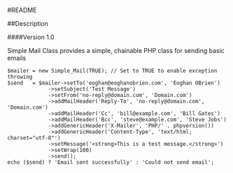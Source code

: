#README

##Description

####Version 1.0

Simple Mail Class provides a simple, chainable PHP class for sending basic emails

    $mailer = new Simple_Mail(TRUE); // Set to TRUE to enable exception throwing
    $send	= $mailer->setTo('eoghan@eoghanobrien.com', 'Eoghan OBrien')
				 ->setSubject('Test Message')
				 ->setFrom('no-reply@domain.com', 'Domain.com')
				 ->addMailHeader('Reply-To', 'no-reply@domain.com', 'Domain.com')
				 ->addMailHeader('Cc', 'bill@example.com', 'Bill Gates')
				 ->addMailHeader('Bcc', 'steve@example.com', 'Steve Jobs')
				 ->addGenericHeader('X-Mailer', 'PHP/' . phpversion())
				 ->addGenericHeader('Content-Type', 'text/html; charset="utf-8"')
				 ->setMessage('<strong>This is a test message.</strong>')
				 ->setWrap(100)
				 ->send();
    echo ($send) ? 'Email sent successfully' : 'Could not send email';